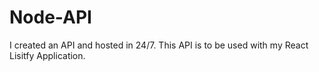 # Node-API
I created an API and hosted in 24/7. This API is to be used with my React Lisitfy Application.
